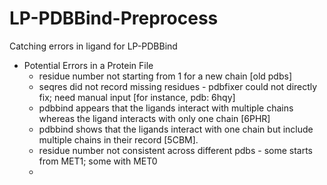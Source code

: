# LP-PDBBind-Preprocess
Catching errors in ligand for LP-PDBBind

- Potential Errors in a Protein File
  - residue number not starting from 1 for a new chain [old pdbs]
  - seqres did not record missing residues - pdbfixer could not directly fix; need manual input [for instance, pdb: 6hqy]
  - pdbbind appears that the ligands interact with multiple chains whereas the ligand interacts with only one chain [6PHR]
  - pdbbind shows that the ligands interact with one chain but include multiple chains in their record [5CBM].
  - residue number not consistent across different pdbs - some starts from MET1; some with MET0
  - 

